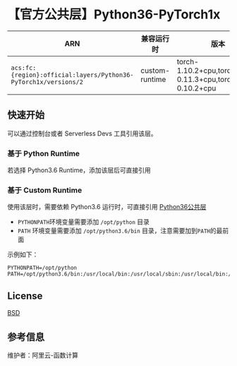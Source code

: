 
# 【官方公共层】Python36-PyTorch1x

| ARN  |  兼容运行时  | 版本 |
|------|------|--------|
| `acs:fc:{region}:official:layers/Python36-PyTorch1x/versions/2` | custom-runtime   | torch-1.10.2+cpu,torchvision-0.11.3+cpu,torchaudio-0.10.2+cpu |

## 快速开始
可以通过控制台或者 Serverless Devs 工具引用该层。

### 基于 Python Runtime 
若选择 Python3.6 Runtime，添加该层后可直接引用

### 基于 Custom Runtime
使用该层时，需要依赖 Python3.6 运行时，可直接引用 [Python36公共层](../Python36/README.md)
- `PYTHONPATH`环境变量需要添加 `/opt/python` 目录
- `PATH` 环境变量需要添加 `/opt/python3.6/bin` 目录，注意需要加到`PATH`的最前面

示例如下：
```shell
PYTHONPATH=/opt/python
PATH=/opt/python3.6/bin:/usr/local/bin:/usr/local/sbin:/usr/local/bin:/usr/sbin:/usr/bin:/sbin:/bin:/opt/bin
```

## License
[BSD](https://github.com/pytorch/pytorch/blob/master/LICENSE)

## 参考信息
维护者：阿里云-函数计算
